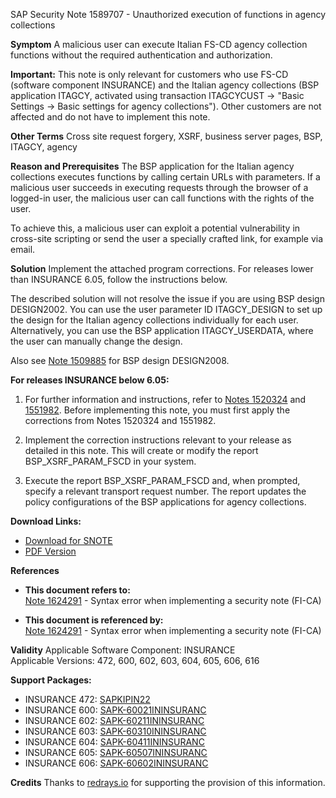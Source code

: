 SAP Security Note 1589707 - Unauthorized execution of functions in agency collections

**Symptom**
A malicious user can execute Italian FS-CD agency collection functions without the required authentication and authorization.

**Important:** This note is only relevant for customers who use FS-CD (software component INSURANCE) and the Italian agency collections (BSP application ITAGCY, activated using transaction ITAGCYCUST → "Basic Settings → Basic settings for agency collections"). Other customers are not affected and do not have to implement this note.

**Other Terms**
Cross site request forgery, XSRF, business server pages, BSP, ITAGCY, agency

**Reason and Prerequisites**
The BSP application for the Italian agency collections executes functions by calling certain URLs with parameters. If a malicious user succeeds in executing requests through the browser of a logged-in user, the malicious user can call functions with the rights of the user.

To achieve this, a malicious user can exploit a potential vulnerability in cross-site scripting or send the user a specially crafted link, for example via email.

**Solution**
Implement the attached program corrections. For releases lower than INSURANCE 6.05, follow the instructions below.

The described solution will not resolve the issue if you are using BSP design DESIGN2002. You can use the user parameter ID ITAGCY_DESIGN to set up the design for the Italian agency collections individually for each user. Alternatively, you can use the BSP application ITAGCY_USERDATA, where the user can manually change the design.

Also see [Note 1509885](https://me.sap.com/notes/1509885) for BSP design DESIGN2008.

**For releases INSURANCE below 6.05:**

1. For further information and instructions, refer to [Notes 1520324](https://me.sap.com/notes/1520324) and [1551982](https://me.sap.com/notes/1551982). Before implementing this note, you must first apply the corrections from Notes 1520324 and 1551982.

2. Implement the correction instructions relevant to your release as detailed in this note. This will create or modify the report BSP_XSRF_PARAM_FSCD in your system.

3. Execute the report BSP_XSRF_PARAM_FSCD and, when prompted, specify a relevant transport request number. The report updates the policy configurations of the BSP applications for agency collections.

**Download Links:**

- [Download for SNOTE](https://notesdownloads.sap.com/note/0040000009436472017)
- [PDF Version](https://userapps.support.sap.com/sap/support/sfm/notes/print/0001589707?language=en-US&token=5F24C29DF797C02552F9B62422A89F46)

**References**
- **This document refers to:**  
  [Note 1624291](https://me.sap.com/notes/1624291) - Syntax error when implementing a security note (FI-CA)

- **This document is referenced by:**  
  [Note 1624291](https://me.sap.com/notes/1624291) - Syntax error when implementing a security note (FI-CA)

**Validity**
Applicable Software Component: INSURANCE  
Applicable Versions: 472, 600, 602, 603, 604, 605, 606, 616

**Support Packages:**
- INSURANCE 472: [SAPKIPIN22](https://me.sap.com/supportpackage/SAPKIPIN22)
- INSURANCE 600: [SAPK-60021ININSURANC](https://me.sap.com/supportpackage/SAPK-60021ININSURANC)
- INSURANCE 602: [SAPK-60211ININSURANC](https://me.sap.com/supportpackage/SAPK-60211ININSURANC)
- INSURANCE 603: [SAPK-60310ININSURANC](https://me.sap.com/supportpackage/SAPK-60310ININSURANC)
- INSURANCE 604: [SAPK-60411ININSURANC](https://me.sap.com/supportpackage/SAPK-60411ININSURANC)
- INSURANCE 605: [SAPK-60507ININSURANC](https://me.sap.com/supportpackage/SAPK-60507ININSURANC)
- INSURANCE 606: [SAPK-60602ININSURANC](https://me.sap.com/supportpackage/SAPK-60602ININSURANC)

**Credits**
Thanks to [redrays.io](https://redrays.io) for supporting the provision of this information.